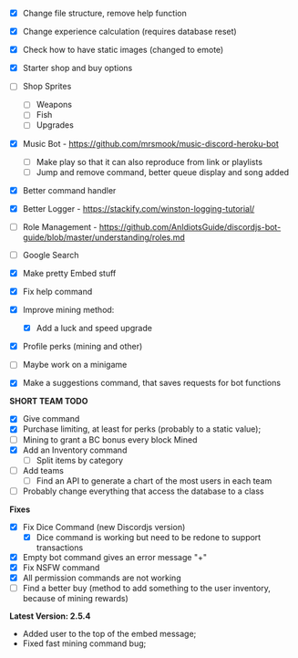 - [x] Change file structure, remove help function
- [x] Change experience calculation (requires database reset)
- [x] Check how to have static images (changed to emote)
- [x] Starter shop and buy options
- [ ] Shop Sprites
    - [ ] Weapons
    - [ ] Fish
    - [ ] Upgrades
- [x] Music Bot - https://github.com/mrsmook/music-discord-heroku-bot
    - [ ] Make play so that it can also reproduce from link or playlists
    - [ ] Jump and remove command, better queue display and song added
- [x] Better command handler
- [x] Better Logger - https://stackify.com/winston-logging-tutorial/
- [ ] Role Management - https://github.com/AnIdiotsGuide/discordjs-bot-guide/blob/master/understanding/roles.md
- [ ] Google Search
- [x] Make pretty Embed stuff
- [x] Fix help command
- [x] Improve mining method:
    - [x] Add a luck and speed upgrade
- [x] Profile perks (mining and other)
- [ ] Maybe work on a minigame

- [x] Make a suggestions command, that saves requests for bot functions

**SHORT TEAM TODO**
- [x] Give command
- [x] Purchase limiting, at least for perks (probably to a static value);
- [ ] Mining to grant a BC bonus every block Mined
- [x] Add an Inventory command
  - [ ] Split items by category
- [ ] Add teams
    - [ ] Find an API to generate a chart of the most users in each team
- [ ] Probably change everything that access the database to a class

**Fixes**
- [x] Fix Dice Command (new Discordjs version)
    - [x] Dice command is working but need to be redone to support transactions
- [x] Empty bot command gives an error message "+"
- [x] Fix NSFW command
- [x] All permission commands are not working
- [ ] Find a better buy (method to add something to the user inventory, because of mining rewards)

**Latest Version: 2.5.4**
- Added user to the top of the embed message;
- Fixed fast mining command bug;
